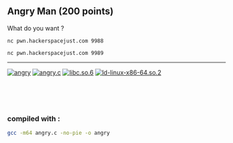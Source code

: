 Angry Man (200 points)
----------------------------------------
What do you want ? 

`nc pwn.hackerspacejust.com 9988`

`nc pwn.hackerspacejust.com 9989`

----------------------------------------

[![angry][1]][1_url]
[![angry.c][2]][2_url]
[![libc.so.6][3]][3_url]
[![ld-linux-x86-64.so.2][4]][4_url]

[1]: https://img.shields.io/badge/-angry-blue?style=for-the-badge&logo=
[2]: https://img.shields.io/badge/-angry.c-blue?style=for-the-badge&logo=
[3]: https://img.shields.io/badge/-libc.so.6-blue?style=for-the-badge&logo=
[4]: https://img.shields.io/badge/-ld--linux--x86--64.so.2-blue?style=for-the-badge&logo=

[1_url]: angry
[2_url]: angry.c
[3_url]: libc.so.6
[4_url]: ld-linux-x86-64.so.2




<br>
<br>
<br>

### compiled with :

```bash
gcc -m64 angry.c -no-pie -o angry
```
